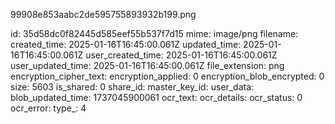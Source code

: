 99908e853aabc2de595755893932b199.png

id: 35d58dc0f82445d585eef55b537f7d15
mime: image/png
filename: 
created_time: 2025-01-16T16:45:00.061Z
updated_time: 2025-01-16T16:45:00.061Z
user_created_time: 2025-01-16T16:45:00.061Z
user_updated_time: 2025-01-16T16:45:00.061Z
file_extension: png
encryption_cipher_text: 
encryption_applied: 0
encryption_blob_encrypted: 0
size: 5603
is_shared: 0
share_id: 
master_key_id: 
user_data: 
blob_updated_time: 1737045900061
ocr_text: 
ocr_details: 
ocr_status: 0
ocr_error: 
type_: 4